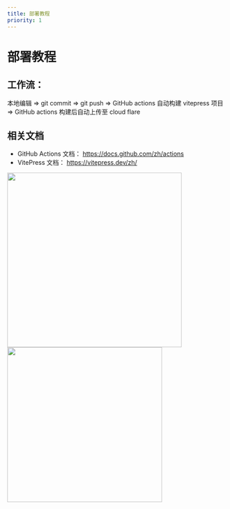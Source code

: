 ```yaml
---
title: 部署教程
priority: 1
---
```


# 部署教程

## 工作流：
本地编辑 => git commit => git push => GitHub actions 自动构建 vitepress 项目 => GitHub actions 构建后自动上传至 cloud flare

## 相关文档

- GitHub Actions 文档： https://docs.github.com/zh/actions
- VitePress 文档： https://vitepress.dev/zh/

<a href="https://github.com/Leetfs/">
  <img width=400 align="center" src="https://github-readme-stats.vercel.app/api?username=Leetfs&show_icons=true&count_private=true" />
</a>
<a href="https://github.com/Leetfs/">
  <img width=355 align="center" src="https://github-readme-stats.vercel.app/api/top-langs?username=Leetfs&layout=compact&langs_count=8" />
</a><br><br>